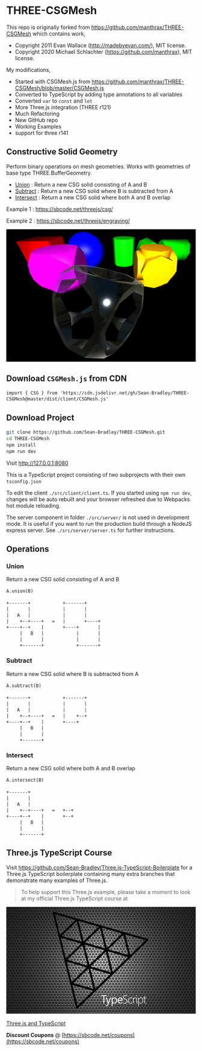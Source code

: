 # THREE-CSGMesh

This repo is originally forked from https://github.com/manthrax/THREE-CSGMesh which contains work,

-   Copyright 2011 Evan Wallace (http://madebyevan.com/), MIT license.
-   Copyright 2020 Michael Schlachter (https://github.com/manthrax), MIT license.

My modifications,

-   Started with CSGMesh.js from https://github.com/manthrax/THREE-CSGMesh/blob/master/CSGMesh.js
-   Converted to TypeScript by adding type annotations to all variables
-   Converted `var` to `const` and `let`
-   More Three.js integration (THREE r121)
-   Much Refactoring
-   New GitHub repo
-   Working Examples
-   support for three r141

## Constructive Solid Geometry

Perform binary operations on mesh geometries. Works with geometries of base type THREE.BufferGeometry.

-   [Union](#Union) : Return a new CSG solid consisting of A and B
-   [Subtract](#Subtract) : Return a new CSG solid where B is subtracted from A
-   [Intersect](#Intersect) : Return a new CSG solid where both A and B overlap

Example 1 : https://sbcode.net/threejs/csg/

Example 2 : https://sbcode.net/threejs/engraving/

![Example](docs/csg.jpg)

## Download `CSGMesh.js` from CDN

```
import { CSG } from 'https://cdn.jsdelivr.net/gh/Sean-Bradley/THREE-CSGMesh@master/dist/client/CSGMesh.js'
```

## Download Project

```bash
git clone https://github.com/Sean-Bradley/THREE-CSGMesh.git
cd THREE-CSGMesh
npm install
npm run dev
```
Visit http://127.0.0.1:8080

This is a TypeScript project consisting of two subprojects with their own `tsconfig.json`

To edit the client `./src/client/client.ts`. If you started using `npm run dev`, changes will be auto rebuilt and your browser refreshed due to Webpacks hot module reloading.

The server component in folder `./src/server/` is not used in development mode. It is useful if you want to run the production build through a NodeJS express server. See `./src/server/server.ts` for further instructions.



## Operations
### Union

Return a new CSG solid consisting of A and B

    A.union(B)

    +-------+            +-------+
    |       |            |       |
    |   A   |            |       |
    |    +--+----+   =   |       +----+
    +----+--+    |       +----+       |
         |   B   |            |       |
         |       |            |       |
         +-------+            +-------+

### Subtract

Return a new CSG solid where B is subtracted from A

    A.subtract(B)

    +-------+            +-------+
    |       |            |       |
    |   A   |            |       |
    |    +--+----+   =   |    +--+
    +----+--+    |       +----+
         |   B   |
         |       |
         +-------+

### Intersect

Return a new CSG solid where both A and B overlap

    A.intersect(B)

    +-------+
    |       |
    |   A   |
    |    +--+----+   =   +--+
    +----+--+    |       +--+
         |   B   |
         |       |
         +-------+

## Three.js TypeScript Course

Visit https://github.com/Sean-Bradley/Three.js-TypeScript-Boilerplate for a Three.js TypeScript boilerplate containing many extra branches that demonstrate many examples of Three.js.

> To help support this Three.js example, please take a moment to look at my official Three.js TypeScript course at

[![Three.js TypeScript Course](docs/threejs-course-image.png)](https://www.udemy.com/course/threejs-tutorials/?referralCode=4C7E1DE91C3E42F69D0F)

[Three.js and TypeScript](https://www.udemy.com/course/threejs-tutorials/?referralCode=4C7E1DE91C3E42F69D0F)

**Discount Coupons** @ [https://sbcode.net/coupons](https://sbcode.net/coupons)

